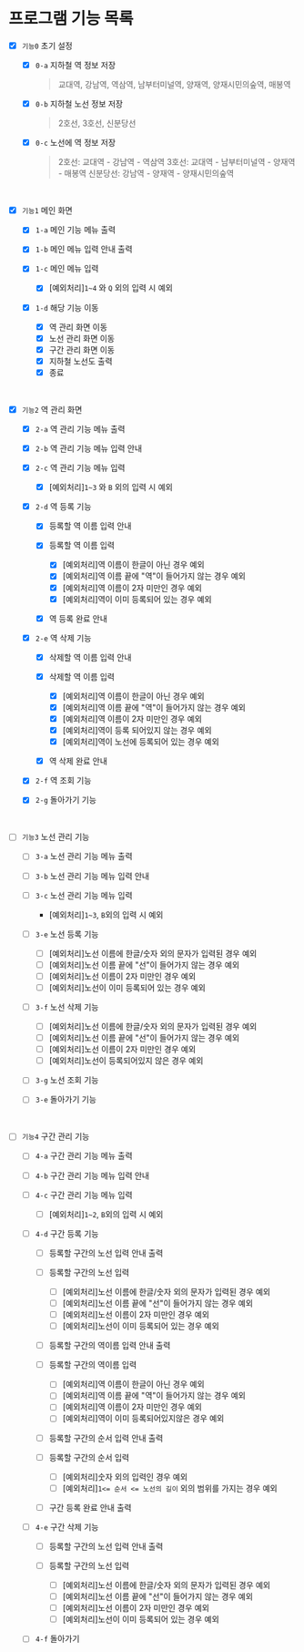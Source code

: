 
# 프로그램 기능 목록

- [x] `기능0` 초기 설정

  - [x] `0-a` 지하철 역 정보 저장
    
    > 교대역, 강남역, 역삼역, 남부터미널역, 양재역, 양재시민의숲역, 매봉역
    
  - [x] `0-b` 지하철 노선 정보 저장
    
    > 2호선, 3호선, 신분당선
    
  - [x] `0-c` 노선에 역 정보 저장
    
    > 2호선: 교대역 - 강남역 - 역삼역 
    > 3호선: 교대역 - 남부터미널역 - 양재역 - 매봉역
    > 신분당선: 강남역 - 양재역 - 양재시민의숲역
    
<br>

- [x] `기능1` 메인 화면

    - [x] `1-a` 메인 기능 메뉴 출력
    - [x] `1-b` 메인 메뉴 입력 안내 출력
    - [x] `1-c` 메인 메뉴 입력
          
        - [x] [예외처리]`1~4` 와 `Q` 외의 입력 시 예외

    - [x] `1-d` 해당 기능 이동 
      
        - [x] 역 관리 화면 이동
        - [x] 노선 관리 화면 이동
        - [x] 구간 관리 화면 이동
        - [x] 지하철 노선도 출력
        - [x] 종료

<br>

- [x] `기능2` 역 관리 화면

    - [x] `2-a` 역 관리 기능 메뉴 출력
    - [x] `2-b` 역 관리 기능 메뉴 입력 안내 
    - [x] `2-c` 역 관리 기능 메뉴 입력

        - [x] [예외처리]`1~3` 와 `B` 외의 입력 시 예외
    
    - [x] `2-d` 역 등록 기능

        - [x] 등록할 역 이름 입력 안내
        - [x] 등록할 역 이름 입력
          
            - [x] [예외처리]역 이름이 한글이 아닌 경우 예외
            - [x] [예외처리]역 이름 끝에 "역"이 들어가지 않는 경우 예외
            - [x] [예외처리]역 이름이 2자 미만인 경우 예외
            - [x] [예외처리]역이 이미 등록되어 있는 경우 예외
    
        - [x] 역 등록 완료 안내

    - [x] `2-e` 역 삭제 기능

        - [x] 삭제할 역 이름 입력 안내
        - [x] 삭제할 역 이름 입력

            - [x] [예외처리]역 이름이 한글이 아닌 경우 예외
            - [x] [예외처리]역 이름 끝에 "역"이 들어가지 않는 경우 예외
            - [x] [예외처리]역 이름이 2자 미만인 경우 예외
            - [x] [예외처리]역이 등록 되어있지 않는 경우 예외
            - [x] [예외처리]역이 노선에 등록되어 있는 경우 예외

        - [x] 역 삭제 완료 안내

    - [x] `2-f` 역 조회 기능
    - [x] `2-g` 돌아가기 기능
    
<br>

- [ ] `기능3` 노선 관리 기능

    - [ ] `3-a` 노선 관리 기능 메뉴 출력
    - [ ] `3-b` 노선 관리 기능 메뉴 입력 안내 
    - [ ] `3-c` 노선 관리 기능 메뉴 입력
        
        - [예외처리]`1~3`, `B`외의 입력 시 예외
      
    - [ ] `3-e` 노선 등록 기능
      
        - [ ] [예외처리]노선 이름에 한글/숫자 외의 문자가 입력된 경우 예외
        - [ ] [예외처리]노선 이름 끝에 "선"이 들어가지 않는 경우 예외
        - [ ] [예외처리]노선 이름이 2자 미만인 경우 예외
        - [ ] [예외처리]노선이 이미 등록되어 있는 경우 예외
      
    - [ ] `3-f` 노선 삭제 기능

        - [ ] [예외처리]노선 이름에 한글/숫자 외의 문자가 입력된 경우 예외
        - [ ] [예외처리]노선 이름 끝에 "선"이 들어가지 않는 경우 예외
        - [ ] [예외처리]노선 이름이 2자 미만인 경우 예외
        - [ ] [예외처리]노선이 등록되어있지 않은 경우 예외

    - [ ] `3-g` 노선 조회 기능
    - [ ] `3-e` 돌아가기 기능
    
<br>

- [ ] `기능4` 구간 관리 기능

    - [ ] `4-a` 구간 관리 기능 메뉴 출력
    - [ ] `4-b` 구간 관리 기능 메뉴 입력 안내
    - [ ] `4-c` 구간 관리 기능 메뉴 입력

        - [ ] [예외처리]`1~2`, `B`외의 입력 시 예외
    
    - [ ] `4-d` 구간 등록 기능
    
        - [ ] 등록할 구간의 노선 입력 안내 출력
        - [ ] 등록할 구간의 노선 입력

          - [ ] [예외처리]노선 이름에 한글/숫자 외의 문자가 입력된 경우 예외
          - [ ] [예외처리]노선 이름 끝에 "선"이 들어가지 않는 경우 예외
          - [ ] [예외처리]노선 이름이 2자 미만인 경우 예외
          - [ ] [예외처리]노선이 이미 등록되어 있는 경우 예외

        - [ ] 등록할 구간의 역이름 입력 안내 출력
        - [ ] 등록할 구간의 역이름 입력
            
          - [ ] [예외처리]역 이름이 한글이 아닌 경우 예외
          - [ ] [예외처리]역 이름 끝에 "역"이 들어가지 않는 경우 예외
          - [ ] [예외처리]역 이름이 2자 미만인 경우 예외
          - [ ] [예외처리]역이 이미 등록되어있지않은 경우 예외

        - [ ] 등록할 구간의 순서 입력 안내 출력
        - [ ] 등록할 구간의 순서 입력
    
          - [ ] [예외처리]숫자 외의 입력인 경우 예외
          - [ ] [예외처리]`1<= 순서 <= 노선의 길이` 외의 범위를 가지는 경우 예외
        
        - [ ] 구간 등록 완료 안내 출력
      
    - [ ] `4-e` 구간 삭제 기능

        - [ ] 등록할 구간의 노선 입력 안내 출력
        - [ ] 등록할 구간의 노선 입력

            - [ ] [예외처리]노선 이름에 한글/숫자 외의 문자가 입력된 경우 예외
            - [ ] [예외처리]노선 이름 끝에 "선"이 들어가지 않는 경우 예외
            - [ ] [예외처리]노선 이름이 2자 미만인 경우 예외
            - [ ] [예외처리]노선이 이미 등록되어 있는 경우 예외

    - [ ] `4-f` 돌아가기
    
<br>